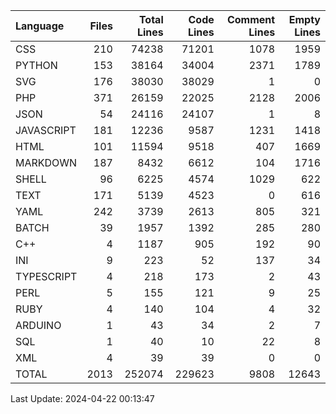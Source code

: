 | Language   |   Files |   Total Lines |   Code Lines |   Comment Lines |   Empty Lines |
|:-----------|--------:|--------------:|-------------:|----------------:|--------------:|
| CSS        |     210 |         74238 |        71201 |            1078 |          1959 |
| PYTHON     |     153 |         38164 |        34004 |            2371 |          1789 |
| SVG        |     176 |         38030 |        38029 |               1 |             0 |
| PHP        |     371 |         26159 |        22025 |            2128 |          2006 |
| JSON       |      54 |         24116 |        24107 |               1 |             8 |
| JAVASCRIPT |     181 |         12236 |         9587 |            1231 |          1418 |
| HTML       |     101 |         11594 |         9518 |             407 |          1669 |
| MARKDOWN   |     187 |          8432 |         6612 |             104 |          1716 |
| SHELL      |      96 |          6225 |         4574 |            1029 |           622 |
| TEXT       |     171 |          5139 |         4523 |               0 |           616 |
| YAML       |     242 |          3739 |         2613 |             805 |           321 |
| BATCH      |      39 |          1957 |         1392 |             285 |           280 |
| C++        |       4 |          1187 |          905 |             192 |            90 |
| INI        |       9 |           223 |           52 |             137 |            34 |
| TYPESCRIPT |       4 |           218 |          173 |               2 |            43 |
| PERL       |       5 |           155 |          121 |               9 |            25 |
| RUBY       |       4 |           140 |          104 |               4 |            32 |
| ARDUINO    |       1 |            43 |           34 |               2 |             7 |
| SQL        |       1 |            40 |           10 |              22 |             8 |
| XML        |       4 |            39 |           39 |               0 |             0 |
| TOTAL      |    2013 |        252074 |       229623 |            9808 |         12643 |

Last Update: 2024-04-22 00:13:47